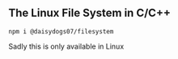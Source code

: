 ## The Linux File System in C/C++

```
npm i @daisydogs07/filesystem
```

Sadly this is only available in Linux